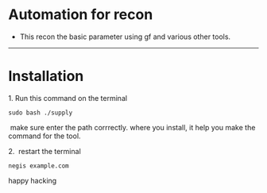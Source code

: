 
# Automation for recon

- This recon the basic parameter using gf and various other tools. 

* * *

# Installation 

1\. Run this command on the terminal 

    sudo bash ./supply

 make sure enter the path corrrectly. where you install, it help you make the command for the tool.

2\.  restart the terminal 

    negis example.com

happy hacking
